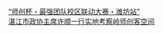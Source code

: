   
[“师创杯・最强团队校区联动大赛・潍坊站”](http://www.dianyue.me/archives/570/ce7znzco6ddwl6hy/)  
[湛江市政协主席许顺一行实地考察岭师创客空间](http://www.dianyue.me/archives/797/8pyvxyxkdowjdkfp/)